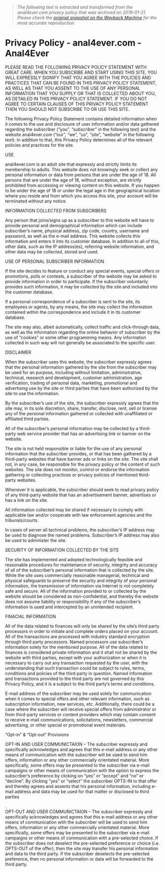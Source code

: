 > *The following text is extracted and transformed from the anal4ever.com privacy policy that was archived on 2019-01-21. Please check the [original snapshot on the Wayback Machine](https://web.archive.org/web/20190121193837id_/http%3A//www.anal4ever.com/static/privacy-policy.html) for the most accurate reproduction.*

# Privacy Policy - anal4ever.com - Anal4Ever

PLEASE READ THE FOLLOWING PRIVACY POLICY STATEMENT WITH GREAT CARE. WHEN YOU SUBSCRIBE AND START USING THIS SITE, YOU WILL EXPRESSLY SIGNIFY THAT YOU AGREE WITH THE POLICIES AND PRACTICES THAT CAN BE FOUND IN THIS PRIVACY POLICY STATEMENT, AS WELL AS THAT YOU ASSENT TO THE USE OF ANY PERSONAL INFORMATION THAT YOU SUPPLY OR THAT IS COLLECTED ABOUT YOU, AS DETAILED IN THIS PRIVACY POLICY STATEMENT. IF YOU DO NOT AGREE TO CERTAIN CLAUSES OF THIS PRIVACY POLICY STATEMENT THEN YOU SHOULD NOT SUBSCRIBE TO OR USE THIS SITE.

The following Privacy Policy Statement contains detailed information when it comes to the use and disclosure of user information and/or data gathered regarding the subscriber (“you”, “subscriber” in the following text) and the website anal4ever.com (“our”, “we”, “us”, “site”, “website” in the following text). In addition to that, this Privacy Policy determines all of the relevant policies and practices for the site.

USE

anal4ever.com is an adult site that expressly and strictly limits its membership to adults. This website does not knowingly seek or collect any personal information or data from persons that are under the age of 18. All persons that are under the age of 18, without exception, are strictly prohibited from accessing or viewing content on this website. If you happen to be under the age of 18 or under the legal age in the geographical location where you reside and from which you access this site, your account will be terminated without any notice.

INFORMATION COLLECTED FROM SUBSCRIBERS

Any person that joins/signs up as a subscriber to this website will have to provide personal and demographical information which can include subscriber’s name, physical address, zip code, country, username and password, as well as the e-mail address. This website collects this information and enters it into its customer database. In addition to all of this, other data, such as the IP address(es), referring website information, and other data may be collected, stored and used.

USE OF PERSONAL SUBSCRIBER INFORMATION

If the site decides to feature or conduct any special events, special offers or promotions, polls or contests, a subscriber of the website may be asked to provide information in order to participate. If the subscriber voluntarily provides such information, it may be collected by the site and included into the customer database.

If a personal correspondence of a subscriber is sent to the site, its employees or agents, by any means, the site may collect the information contained within the correspondence and include it in its customer database.

The site may also, albeit automatically, collect traffic and click-through data, as well as the information regarding the online behavior of subscriber by the use of “cookies” or some other programming means. Any information collected in such way will not generally be associated to the specific user.

DISCLAIMER

When the subscriber uses this website, the subscriber expressly agrees that the personal information gathered by the site from the subscriber may be used for an purpose, including without limitation, administrative, technical, research and development, customer administration, age verification, trading of personal data, marketing, promotional and advertising use by the site or third parties that have been authorized by the site to use the information.

By the subscriber’s use of the site, the subscriber expressly agrees that the site may, in its sole discretion, share, transfer, disclose, rent, sell or license any of the personal information gathered or collected with unaffiliated or affiliated third parties.

All of the subscriber’s personal information may be collected by a third-party web service provider that has an advertising link or banner on the website.

The site is not held responsible or liable for the use of any personal information that the subscriber provides, or that has been gathered by a third-party websites that have banner ads or links on the site. The site shall not, in any case, be responsible for the privacy policy or the content of such websites. The site does not monitor, control or endorse the information gathering or collecting practices or privacy policies of mentioned third-party websites.

Whenever it is applicable, the subscriber should seek to read privacy policy of any third-party website that has an advertisement banner, advertises or has a link on the site.

All information collected may be shared if necessary to comply with applicable law and/or cooperate with law enforcement agencies and the tribunals/courts.

In cases of server all technical problems, the subscriber’s IP address may be used to diagnose the named problems. Subscriber’s IP address may also be used to administer the site.

SECURITY OF INFORMATION COLLECTED BY THE SITE

The site has implemented and adopted technologically feasible and reasonable procedures for maintenance of security, integrity and accuracy of all of the subscriber’s personal information that is collected by the site. While the site uses commercially reasonable managerial, technical and physical safeguards to preserve the security and integrity of your personal information, the transmission of information via Internet is not completely safe and secure. All of the information provided to or collected by the website should be considered as non-confidential, and thereby the website does not assume liability or responsibility if any of the subscriber’s information is used and intercepted by an unintended recipient.

FINACIAL INFORMATION

All of the data related to finances will only be shared by the site’s third party processors in order to initiate and complete orders placed on your account. All of the transactions are processed with industry standard encryption through third party processors. Named processors use subscriber’s information solely for the mentioned purpose. All of the data related to finances is considered private information and it shall not be shared by the website with third parties, except with your authorization or when it is necessary to carry out any transaction requested by the user, with the understanding that such transaction could be subject to rules, terms, conditions and policies of the third party in question. Named information and transactions provided to the third party are not governed by this Privacy Policy, and it is a subject to the third party’s terms and conditions.

E-mail address of the subscriber may be used solely for communication when it comes to special offers and other relevant information, such as subscription information, new services, etc. Additionally, there could be a case where the subscriber will receive special offers from administrator or from third-party services or content providers which may contain consent to receive e-mail communications, solicitations, newsletters, commercial advertising, or other special or promotional event materials.

“Opt-in” & “Opt-out” Provisions

OPT-IN AND USER COMMUNICTAION – The subscriber expressly and specifically acknowledges and agrees that this e-mail address or any other means of communication with the subscriber will be used to send him offers, information or any other commercially orientated material. More specifically, some offers may be presented to the subscriber via e-mail campaigns or other means of communication with the option to express the subscriber’s preference by clicking on “yes” or “accept” and “no” or “decline”. By clicking “yes” or “select” the subscriber OPTS-IN to that offer and thereby agrees and assents that his personal information, including e-mail address and data may be used for that matter or disclosed to third parties

.  
OPT-OUT AND USER COMMUNICTAION – The subscriber expressly and specifically acknowledges and agrees that this e-mail address or any other means of communication with the subscriber will be used to send him offers, information or any other commercially orientated material. More specifically, some offers may be presented to the subscriber via e-mail campaigns or other means of communication with a pre-selected choice. If the subscriber does not deselect the pre-selected preference or choice (i.e. OPTS-OUT of the offer), then the site may transfer his personal information and data to the third party. If the subscriber deselects the pre-selected preference, then no personal information or data will be forwarded to the third party.
